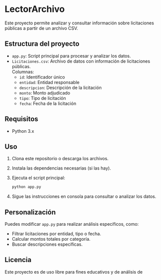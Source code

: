 # LectorArchivo

Este proyecto permite analizar y consultar información sobre licitaciones públicas a partir de un archivo CSV.

## Estructura del proyecto

- `app.py`: Script principal para procesar y analizar los datos.
- `Licitaciones.csv`: Archivo de datos con información de licitaciones públicas.  
  Columnas:  
  - `id`: Identificador único  
  - `entidad`: Entidad responsable  
  - `descripcion`: Descripción de la licitación  
  - `monto`: Monto adjudicado  
  - `tipo`: Tipo de licitación  
  - `fecha`: Fecha de la licitación

## Requisitos

- Python 3.x

## Uso

1. Clona este repositorio o descarga los archivos.
2. Instala las dependencias necesarias (si las hay).
3. Ejecuta el script principal:

   ```sh
   python app.py
   ```

4. Sigue las instrucciones en consola para consultar o analizar los datos.

## Personalización

Puedes modificar `app.py` para realizar análisis específicos, como:
- Filtrar licitaciones por entidad, tipo o fecha.
- Calcular montos totales por categoría.
- Buscar descripciones específicas.

## Licencia

Este proyecto es de uso libre para fines educativos y de análisis de